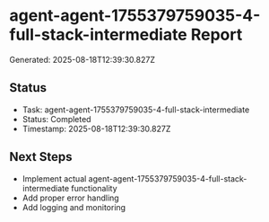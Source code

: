 # agent-agent-1755379759035-4-full-stack-intermediate Report

Generated: 2025-08-18T12:39:30.827Z

## Status
- Task: agent-agent-1755379759035-4-full-stack-intermediate
- Status: Completed
- Timestamp: 2025-08-18T12:39:30.827Z

## Next Steps
- Implement actual agent-agent-1755379759035-4-full-stack-intermediate functionality
- Add proper error handling
- Add logging and monitoring
